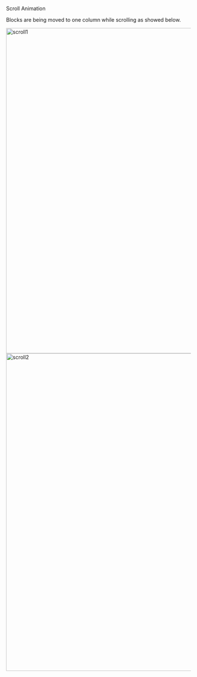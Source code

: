 Scroll Animation

Blocks are being moved to one column while scrolling as showed below.

<img width="888" alt="scroll1" src="https://github.com/rumejsapezic/JavaScript-Small-Projects/assets/77631994/cb46ff26-3a13-4f1e-af74-6999f076be66">
<img width="867" alt="scroll2" src="https://github.com/rumejsapezic/JavaScript-Small-Projects/assets/77631994/e7fe3133-b4d6-4bb3-b4fc-f282eaedf01a">

